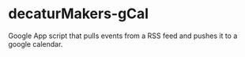# decaturMakers-gCal
Google App script that pulls events from a RSS feed and pushes it to a google calendar.
